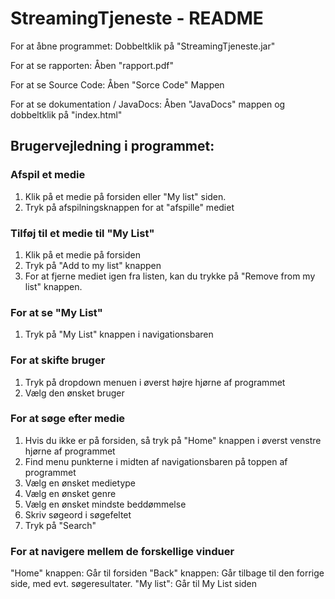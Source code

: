 # StreamingTjeneste - README

For at åbne programmet: Dobbeltklik på "StreamingTjeneste.jar"

For at se rapporten: Åben "rapport.pdf"

For at se Source Code: Åben "Sorce Code" Mappen

For at se dokumentation / JavaDocs: Åben "JavaDocs" mappen og dobbeltklik på "index.html"

## Brugervejledning i programmet:
### Afspil et medie
1. Klik på et medie på forsiden eller "My list" siden.
2. Tryk på afspilningsknappen for at "afspille" mediet

### Tilføj til et medie til "My List"
1. Klik på et medie på forsiden
2. Tryk på "Add to my list" knappen
3. For at fjerne mediet igen fra listen, kan du trykke på "Remove from my list" knappen.

### For at se "My List"
1. Tryk på "My List" knappen i navigationsbaren

### For at skifte bruger
1. Tryk på dropdown menuen i øverst højre hjørne af programmet
2. Vælg den ønsket bruger

### For at søge efter medie
1. Hvis du ikke er på forsiden, så tryk på "Home" knappen i øverst venstre hjørne af programmet
2. Find menu punkterne i midten af navigationsbaren på toppen af programmet
3. Vælg en ønsket medietype
4. Vælg en ønsket genre
5. Vælg en ønsket mindste beddømmelse
6. Skriv søgeord i søgefeltet
7. Tryk på "Search"

### For at navigere mellem de forskellige vinduer
"Home" knappen: Går til forsiden
"Back" knappen: Går tilbage til den forrige side, med evt. søgeresultater.
"My list": Går til My List siden
